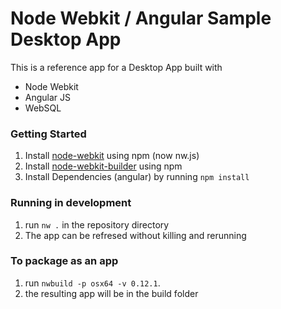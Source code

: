 # Node Webkit / Angular Sample Desktop App

This is a reference app for a Desktop App built with

- Node Webkit
- Angular JS
- WebSQL

### Getting Started

1. Install [node-webkit](https://github.com/nwjs/nw.js/) using npm (now nw.js)
2. Install [node-webkit-builder](https://github.com/mllrsohn/node-webkit-builder) using npm
3. Install Dependencies (angular) by running `npm install`

### Running in development
1. run `nw .` in the repository directory
2. The app can be refresed without killing and rerunning

### To package as an app
1. run `nwbuild -p osx64 -v 0.12.1`.  
2. the resulting app will be in the build folder 
